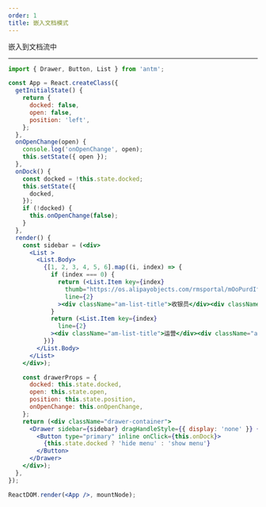 ```yaml
---
order: 1
title: 嵌入文档模式
---
```


嵌入到文档流中

---

````jsx
import { Drawer, Button, List } from 'antm';

const App = React.createClass({
  getInitialState() {
    return {
      docked: false,
      open: false,
      position: 'left',
    };
  },
  onOpenChange(open) {
    console.log('onOpenChange', open);
    this.setState({ open });
  },
  onDock() {
    const docked = !this.state.docked;
    this.setState({
      docked,
    });
    if (!docked) {
      this.onOpenChange(false);
    }
  },
  render() {
    const sidebar = (<div>
      <List >
        <List.Body>
          {[1, 2, 3, 4, 5, 6].map((i, index) => {
            if (index === 0) {
              return (<List.Item key={index}
                thumb="https://os.alipayobjects.com/rmsportal/mOoPurdIfmcuqtr.png"
                line={2}
              ><div className="am-list-title">收银员</div><div className="am-list-brief">仅可进行收款、退款及查账操作</div></List.Item>);
            }
            return (<List.Item key={index}
              line={2}
            ><div className="am-list-title">运营</div><div className="am-list-brief">可进行收款、退款、折扣管理、查看数据等操作</div></List.Item>);
          })}
        </List.Body>
      </List>
    </div>);

    const drawerProps = {
      docked: this.state.docked,
      open: this.state.open,
      position: this.state.position,
      onOpenChange: this.onOpenChange,
    };
    return (<div className="drawer-container">
      <Drawer sidebar={sidebar} dragHandleStyle={{ display: 'none' }} {...drawerProps}>
        <Button type="primary" inline onClick={this.onDock}>
          {this.state.docked ? 'hide menu' : 'show menu'}
        </Button>
      </Drawer>
    </div>);
  },
});

ReactDOM.render(<App />, mountNode);
````

<style>
#preview-components-drawer-demo-dock .drawer-container {
  position: relative;
  height: 660px;
}
#preview-components-drawer-demo-dock .am-drawer-content {
  padding: 10px;
}
#preview-components-drawer-demo-dock .am-drawer-sidebar {
  max-width: 260px;
}
#preview-components-drawer-demo-dock .am-drawer-sidebar .am-list {
  padding: 0;
}
</style>
